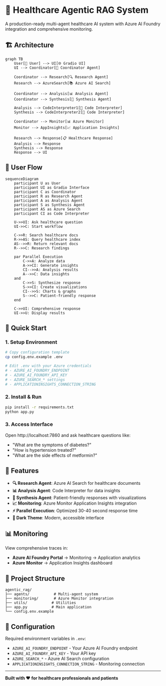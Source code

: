 # 🏥 Healthcare Agentic RAG System

A production-ready multi-agent healthcare AI system with Azure AI Foundry integration and comprehensive monitoring.

## 🏗️ Architecture

```mermaid
graph TB
    User[👤 User] --> UI[🌐 Gradio UI]
    UI --> Coordinator[🎯 Coordinator Agent]
    
    Coordinator --> Research[🔍 Research Agent]
    Research --> AzureSearch[📚 Azure AI Search]
    
    Coordinator --> Analysis[📊 Analysis Agent]
    Coordinator --> Synthesis[📝 Synthesis Agent]
    
    Analysis --> CodeInterpreter1[🐍 Code Interpreter]
    Synthesis --> CodeInterpreter2[🐍 Code Interpreter]
    
    Coordinator --> Monitor[📊 Azure Monitor]
    Monitor --> AppInsights[📈 Application Insights]
    
    Research --> Response[📋 Healthcare Response]
    Analysis --> Response
    Synthesis --> Response
    Response --> UI
```

## 🔄 User Flow

```mermaid
sequenceDiagram
    participant U as User
    participant UI as Gradio Interface
    participant C as Coordinator
    participant R as Research Agent
    participant A as Analysis Agent
    participant S as Synthesis Agent
    participant AS as Azure Search
    participant CI as Code Interpreter
    
    U->>UI: Ask healthcare question
    UI->>C: Start workflow
    
    C->>R: Search healthcare docs
    R->>AS: Query healthcare index
    AS-->>R: Return relevant docs
    R-->>C: Research findings
    
    par Parallel Execution
        C->>A: Analyze data
        A->>CI: Generate insights
        CI-->>A: Analysis results
        A-->>C: Data insights
    and
        C->>S: Synthesize response
        S->>CI: Create visualizations
        CI-->>S: Charts & graphs
        S-->>C: Patient-friendly response
    end
    
    C->>UI: Comprehensive response
    UI->>U: Display results
```

## 🚀 Quick Start

### 1. Setup Environment
```bash
# Copy configuration template
cp config.env.example .env

# Edit .env with your Azure credentials
# - AZURE_AI_FOUNDRY_ENDPOINT
# - AZURE_AI_FOUNDRY_API_KEY  
# - AZURE_SEARCH_* settings
# - APPLICATIONINSIGHTS_CONNECTION_STRING
```

### 2. Install & Run
```bash
pip install -r requirements.txt
python app.py
```

### 3. Access Interface
Open http://localhost:7860 and ask healthcare questions like:
- "What are the symptoms of diabetes?"
- "How is hypertension treated?"
- "What are the side effects of metformin?"

## 🎯 Features

- **🔍 Research Agent**: Azure AI Search for healthcare documents
- **📊 Analysis Agent**: Code Interpreter for data insights  
- **📝 Synthesis Agent**: Patient-friendly responses with visualizations
- **📈 Monitoring**: Azure Monitor Application Insights integration
- **⚡ Parallel Execution**: Optimized 30-40 second response time
- **🌙 Dark Theme**: Modern, accessible interface

## 📊 Monitoring

View comprehensive traces in:
- **Azure AI Foundry Portal** → Monitoring → Application analytics
- **Azure Monitor** → Application Insights dashboard

## 📁 Project Structure

```
agentic_rag/
├── agents/           # Multi-agent system
├── monitoring/       # Azure Monitor integration  
├── utils/           # Utilities
├── app.py           # Main application
└── config.env.example
```

## 🔧 Configuration

Required environment variables in `.env`:
- `AZURE_AI_FOUNDRY_ENDPOINT` - Your Azure AI Foundry endpoint
- `AZURE_AI_FOUNDRY_API_KEY` - Your API key
- `AZURE_SEARCH_*` - Azure AI Search configuration
- `APPLICATIONINSIGHTS_CONNECTION_STRING` - Monitoring connection

---

**Built with ❤️ for healthcare professionals and patients**